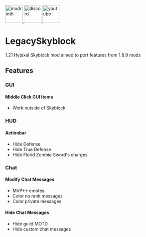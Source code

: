 <a href="https://modrinth.com/project/legacyskyblock" target="_blank" rel="nofollow">
  <img alt="modrinth" height="56" src="https://cdn.jsdelivr.net/npm/@intergrav/devins-badges@3/assets/cozy/available/modrinth_vector.svg">
</a>

<a href="https://discord.com/invite/FfzrbycDws" target="_blank" rel="nofollow">
  <img alt="discord" height="56" src="https://cdn.jsdelivr.net/npm/@intergrav/devins-badges@3/assets/cozy/social/discord-singular_vector.svg">
</a>

<a href="https://www.youtube.com/@TomekoYT" target="_blank" rel="nofollow">
  <img alt="youtube" height="56" src="https://cdn.jsdelivr.net/npm/@intergrav/devins-badges@3/assets/cozy/social/youtube-singular_vector.svg">
</a>

# LegacySkyblock

1.21 Hypixel Skyblock mod aimed to port features from 1.8.9 mods

## Features

### GUI

#### Middle Click GUI Items

- Work outside of Skyblock

### HUD

#### Actionbar

- Hide Defense
- Hide True Defense
- Hide Florid Zombie Sword's charges

### Chat

#### Modify Chat Messages

- MVP++ emotes
- Color no rank messages
- Color private messages

#### Hide Chat Messages

- Hide guild MOTD
- Hide custom chat messages